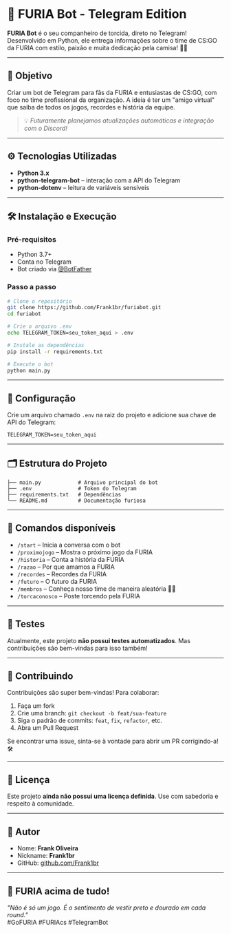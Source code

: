 # 🐗 FURIA Bot - Telegram Edition

**FURIA Bot** é o seu companheiro de torcida, direto no Telegram! Desenvolvido em Python, ele entrega informações sobre o time de CS:GO da FURIA com estilo, paixão e muita dedicação pela camisa! 🖤💛

---

## 📌 Objetivo

Criar um bot de Telegram para fãs da FURIA e entusiastas de CS:GO, com foco no time profissional da organização. A ideia é ter um "amigo virtual" que saiba de todos os jogos, recordes e história da equipe.

> 💡 *Futuramente planejamos atualizações automáticas e integração com o Discord!*

---

## ⚙️ Tecnologias Utilizadas

- **Python 3.x**
- **python-telegram-bot** – interação com a API do Telegram
- **python-dotenv** – leitura de variáveis sensíveis

---

## 🛠️ Instalação e Execução

### Pré-requisitos

- Python 3.7+
- Conta no Telegram
- Bot criado via [@BotFather](https://core.telegram.org/bots#botfather)

### Passo a passo

```bash
# Clone o repositório
git clone https://github.com/Frank1br/furiabot.git
cd furiabot

# Crie o arquivo .env
echo TELEGRAM_TOKEN=seu_token_aqui > .env

# Instale as dependências
pip install -r requirements.txt

# Execute o bot
python main.py
```

---

## 🔐 Configuração

Crie um arquivo chamado `.env` na raiz do projeto e adicione sua chave de API do Telegram:

```
TELEGRAM_TOKEN=seu_token_aqui
```

---

## 🗂️ Estrutura do Projeto

```plaintext
├── main.py            # Arquivo principal do bot
├── .env               # Token do Telegram
├── requirements.txt   # Dependências
└── README.md          # Documentação furiosa
```

---

## 💬 Comandos disponíveis

- `/start` – Inicia a conversa com o bot
- `/proximojogo` – Mostra o próximo jogo da FURIA
- `/historia` – Conta a história da FURIA
- `/razao` – Por que amamos a FURIA
- `/recordes` – Recordes da FURIA
- `/futuro` – O futuro da FURIA
- `/membros` – Conheça nosso time de maneira aleatória 🖤🔥
- `/torcaconosco` – Poste torcendo pela FURIA

---

## 🧪 Testes

Atualmente, este projeto **não possui testes automatizados**. Mas contribuições são bem-vindas para isso também!

---

## 🤝 Contribuindo

Contribuições são super bem-vindas! Para colaborar:

1. Faça um fork
2. Crie uma branch: `git checkout -b feat/sua-feature`
3. Siga o padrão de commits: `feat`, `fix`, `refactor`, etc.
4. Abra um Pull Request

Se encontrar uma issue, sinta-se à vontade para abrir um PR corrigindo-a! 🛠️

---

## 📄 Licença

Este projeto **ainda não possui uma licença definida**. Use com sabedoria e respeito à comunidade.

---

## 👤 Autor

- Nome: **Frank Oliveira**
- Nickname: **Frank1br**
- GitHub: [github.com/Frank1br](https://github.com/Frank1br)

---

## 🐗 FURIA acima de tudo!

_"Não é só um jogo. É o sentimento de vestir preto e dourado em cada round."_  
#GoFURIA #FURIAcs #TelegramBot